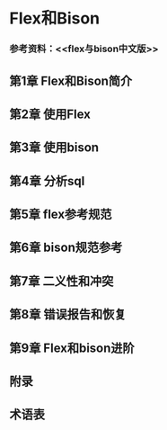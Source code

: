 # Flex和Bison

### 参考资料：<<flex与bison中文版>>

## 第1章 Flex和Bison简介

## 第2章 使用Flex

## 第3章  使用bison

## 第4章 分析sql

## 第5章 flex参考规范

## 第6章 bison规范参考

## 第7章 二义性和冲突

## 第8章 错误报告和恢复

## 第9章 Flex和bison进阶

##  附录

## 术语表

